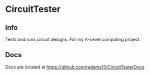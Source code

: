 # CircuitTester


## Info

Tests and runs circuit designs. For my A-Level computing project.


## Docs
Docs are located at https://github.com/radams15/CircuitTesterDocs
